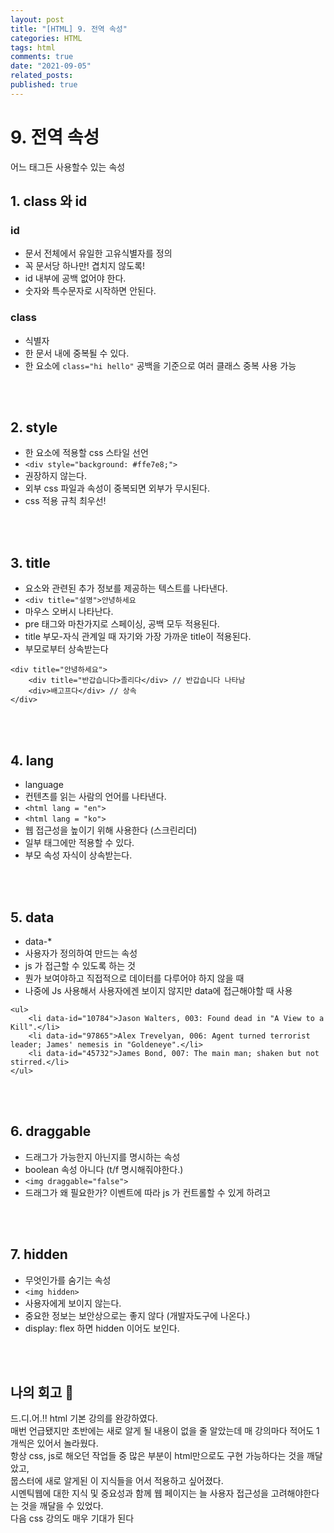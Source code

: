 ```yaml
---
layout: post
title: "[HTML] 9. 전역 속성"
categories: HTML
tags: html
comments: true
date: "2021-09-05"
related_posts:
published: true
---
```


# 9. 전역 속성
어느 태그든 사용할수 있는 속성

## 1. class 와 id
### id
- 문서 전체에서 유일한 고유식별자를 정의
- 꼭 문서당 하나만! 겹치지 않도록!
- id 내부에 공백 없어야 한다.
- 숫자와 특수문자로 시작하면 안된다.

### class
- 식별자
- 한 문서 내에 중복될 수 있다.
- 한 요소에 `class="hi hello"` 공백을 기준으로 여러 클래스 중복 사용 가능



<br><br>

## 2. style
- 한 요소에 적용할 css 스타일 선언
- `<div style="background: #ffe7e8;">`
- 권장하지 않는다.
- 외부 css 파일과 속성이 중복되면 외부가 무시된다.
- css 적용 규칙 최우선!

<br><br>

## 3. title

- 요소와 관련된 추가 정보를 제공하는 텍스트를 나타낸다.
- `<div title="설명">안녕하세요`
- 마우스 오버시 나타난다.
- pre 태그와 마찬가지로 스페이싱, 공백 모두 적용된다.
- title 부모-자식 관계일 때 자기와 가장 가까운 title이 적용된다.
- 부모로부터 상속받는다

```
<div title="안녕하세요">
    <div title="반갑습니다>졸리다</div> // 반갑습니다 나타남
    <div>배고프다</div> // 상속
</div>
```


<br><br>


## 4. lang

- language
- 컨텐츠를 읽는 사람의 언어를 나타낸다.
- `<html lang = "en">`
- `<html lang = "ko">`
- 웹 접근성을 높이기 위해 사용한다 (스크린리더)
- 일부 태그에만 적용할 수 있다.
- 부모 속성 자식이 상속받는다.


<br><br>

## 5. data
- data-*
- 사용자가 정의하여 만드는 속성
- js 가 접근할 수 있도록 하는 것
- 뭔가 보여야하고 직접적으로 데이터를 다루어야 하지 않을 때
- 나중에 Js 사용해서 사용자에겐 보이지 않지만 data에 접근해야할 때 사용

````
<ul>
    <li data-id="10784">Jason Walters, 003: Found dead in "A View to a Kill".</li>
    <li data-id="97865">Alex Trevelyan, 006: Agent turned terrorist leader; James' nemesis in "Goldeneye".</li>
    <li data-id="45732">James Bond, 007: The main man; shaken but not stirred.</li>
</ul>
````



<br><br>

## 6. draggable
- 드래그가 가능한지 아닌지를 명시하는 속성
- boolean 속성 아니다 (t/f 명시해줘야한다.)
- `<img draggable="false">`
- 드래그가 왜 필요한가? 이벤트에 따라 js 가 컨트롤할 수 있게 하려고


<br><br>

## 7. hidden
- 무엇인가를 숨기는 속성
- `<img hidden>`
- 사용자에게 보이지 않는다.
- 중요한 정보는 보안상으로는 좋지 않다 (개발자도구에 나온다.)
- display: flex 하면 hidden 이어도 보인다.

<br><br>


## 나의 회고 🤫
드.디.어.!! html 기본 강의를 완강하였다.<br>
매번 언급됐지만 초반에는 새로 알게 될 내용이 없을 줄 알았는데 매 강의마다 적어도 1개씩은 있어서 놀라웠다.<br>
항상 css, js로 해오던 작업들 중 많은 부분이 html만으로도 구현 가능하다는 것을 깨달았고,<br>
뭅스터에 새로 알게된 이 지식들을 어서 적용하고 싶어졌다.<br>
시멘틱웹에 대한 지식 및 중요성과 함께 웹 페이지는 늘 사용자 접근성을 고려해야한다는 것을 깨달을 수 있었다.<br>
다음 css 강의도 매우 기대가 된다<br>

